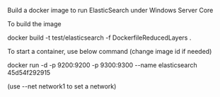 Build a docker image to run ElasticSearch under Windows Server Core

To build the image

docker build -t test/elasticsearch -f DockerfileReducedLayers .

To start a container, use below command (change image id if needed)

docker run -d -p 9200:9200 -p 9300:9300 --name elasticsearch 45d54f292915

(use --net network1 to set a network)


